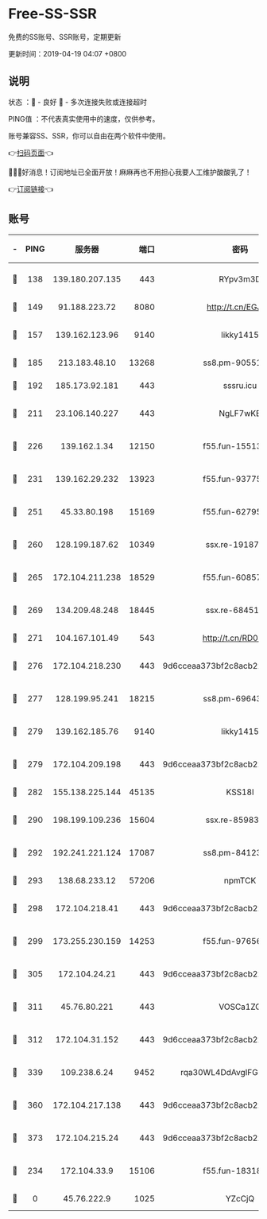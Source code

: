 # Free-SS-SSR

免费的SS账号、SSR账号，定期更新

更新时间：2019-04-19 04:07 +0800

## 说明

状态     ：🙂 - 良好 🙁 - 多次连接失败或连接超时

PING值   ：不代表真实使用中的速度，仅供参考。

账号兼容SS、SSR，你可以自由在两个软件中使用。

👉[扫码页面](https://liesauer.github.io/Free-SS-SSR/)👈

🎉🎉🎉好消息！订阅地址已全面开放！麻麻再也不用担心我要人工维护酸酸乳了！

👉[订阅链接](https://www.liesauer.net/yogurt/subscribe?ACCESS_TOKEN=DAYxR3mMaZAsaqUb)👈

## 账号

|-|PING|服务器|端口|密码|加密方式|区域|
|:----:|:----:|:-----:|-----:|:----:|:----:|:----:|
|🙂|138|139.180.207.135|443|RYpv3m3D|aes-256-cfb|JP|
|🙂|149|91.188.223.72|8080|http://t.cn/EGJIyrl|rc4-md5|RU|
|🙂|157|139.162.123.96|9140|likky1415|aes-256-cfb|JP|
|🙂|185|213.183.48.10|13268|ss8.pm-90551767|rc4-md5|RU|
|🙂|192|185.173.92.181|443|sssru.icu|rc4-md5|RU|
|🙂|211|23.106.140.227|443|NgLF7wKB|aes-256-cfb|US|
|🙂|226|139.162.1.34|12150|f55.fun-15513750|aes-256-cfb|SG|
|🙂|231|139.162.29.232|13923|f55.fun-93775470|aes-256-cfb|SG|
|🙂|251|45.33.80.198|15169|f55.fun-62795651|aes-256-cfb|US|
|🙂|260|128.199.187.62|10349|ssx.re-19187130|aes-256-cfb|SG|
|🙂|265|172.104.211.238|18529|f55.fun-60857780|aes-256-cfb|US|
|🙂|269|134.209.48.248|18445|ssx.re-68451982|aes-256-cfb|US|
|🙂|271|104.167.101.49|543|http://t.cn/RD0D7sx|rc4-md5|CA|
|🙂|276|172.104.218.230|443|9d6cceaa373bf2c8acb22e60b6a58be6|aes-256-cfb|US|
|🙂|277|128.199.95.241|18215|ss8.pm-69643917|aes-256-cfb|SG|
|🙂|279|139.162.185.76|9140|likky1415|aes-256-cfb|DE|
|🙂|279|172.104.209.198|443|9d6cceaa373bf2c8acb22e60b6a58be6|aes-256-cfb|US|
|🙂|282|155.138.225.144|45135|KSS18l|rc4-md5|US|
|🙂|290|198.199.109.236|15604|ssx.re-85983302|aes-256-cfb|US|
|🙂|292|192.241.221.124|17087|ss8.pm-84123317|aes-256-cfb|US|
|🙂|293|138.68.233.12|57206|npmTCK|rc4-md5|US|
|🙂|298|172.104.218.41|443|9d6cceaa373bf2c8acb22e60b6a58be6|aes-256-cfb|US|
|🙂|299|173.255.230.159|14253|f55.fun-97656592|aes-256-cfb|US|
|🙂|305|172.104.24.21|443|9d6cceaa373bf2c8acb22e60b6a58be6|aes-256-cfb|US|
|🙂|311|45.76.80.221|443|VOSCa1ZG|aes-256-cfb|DE|
|🙂|312|172.104.31.152|443|9d6cceaa373bf2c8acb22e60b6a58be6|aes-256-cfb|US|
|🙂|339|109.238.6.24|9452|rqa30WL4DdAvgIFG6Fs3znzTa|aes-256-cfb|FR|
|🙂|360|172.104.217.138|443|9d6cceaa373bf2c8acb22e60b6a58be6|aes-256-cfb|US|
|🙂|373|172.104.215.24|443|9d6cceaa373bf2c8acb22e60b6a58be6|aes-256-cfb|US|
|🙂|234|172.104.33.9|15106|f55.fun-18318198|aes-256-cfb|SG|
|🙁|0|45.76.222.9|1025|YZcCjQ|rc4-md5|JP|
